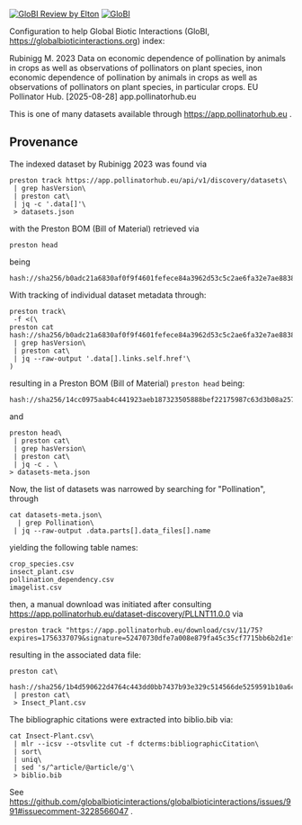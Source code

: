 [![GloBI Review by Elton](../../actions/workflows/review.yml/badge.svg)](../../actions/workflows/review.yml) [![GloBI](https://api.globalbioticinteractions.org/interaction.svg?accordingTo=globi:globalbioticinteractions/eupollinationhub&refutes=true&refutes=false)](https://globalbioticinteractions.org/?accordingTo=globi:globalbioticinteractions/eupollinationhub)

Configuration to help Global Biotic Interactions (GloBI, https://globalbioticinteractions.org) index: 

Rubinigg M. 2023 Data on economic dependence of pollination by animals in crops as well as observations of pollinators on plant species, inon economic dependence of pollination by animals in crops as well as observations of pollinators on plant species, in particular crops. EU Pollinator Hub. [2025-08-28] app.pollinatorhub.eu

This is one of many datasets available through https://app.pollinatorhub.eu .

## Provenance

The indexed dataset by Rubinigg 2023 was found via

```
preston track https://app.pollinatorhub.eu/api/v1/discovery/datasets\
 | grep hasVersion\
 | preston cat\
 | jq -c '.data[]'\
 > datasets.json
```

with the Preston BOM (Bill of Material) retrieved via 

```
preston head
```

being 

```
hash://sha256/b0adc21a6830af0f9f4601fefece84a3962d53c5c2ae6fa32e7ae88381dd6349
```

With tracking of individual dataset metadata through:

```
preston track\
 -f <(\
preston cat hash://sha256/b0adc21a6830af0f9f4601fefece84a3962d53c5c2ae6fa32e7ae88381dd6349\
 | grep hasVersion\
 | preston cat\
 | jq --raw-output '.data[].links.self.href'\
)
```

resulting in a Preston BOM (Bill of Material) ```preston head``` being:

```
hash://sha256/14cc0975aab4c441923aeb187323505888bef22175987c63d3b08a25762cd6ca
```

and

```
preston head\
 | preston cat\
 | grep hasVersion\
 | preston cat\
 | jq -c . \
> datasets-meta.json
```

Now, the list of datasets was narrowed by searching for "Pollination", through

```
cat datasets-meta.json\
  | grep Pollination\
 | jq --raw-output .data.parts[].data_files[].name
```

yielding the following table names:

```
crop_species.csv
insect_plant.csv
pollination_dependency.csv
imagelist.csv
```

then, a manual download was initiated after consulting https://app.pollinatorhub.eu/dataset-discovery/PLLNT11.0.0 via

```
preston track "https://app.pollinatorhub.eu/download/csv/11/75?expires=1756337079&signature=52470730dfe7a008e879fa45c35cf7715bb6b2d1efbff2b477b5f973001e52e4"
```

resulting in the associated data file:

```
preston cat\
 hash://sha256/1b4d590622d4764c443dd0bb7437b93e329c514566de5259591b10a6cc54f34e
 | preston cat\
 > Insect_Plant.csv
```

The bibliographic citations were extracted into biblio.bib via:

```
cat Insect-Plant.csv\
 | mlr --icsv --otsvlite cut -f dcterms:bibliographicCitation\
 | sort\
 | uniq\
 | sed 's/^article/@article/g'\
 > biblio.bib
```


See https://github.com/globalbioticinteractions/globalbioticinteractions/issues/991#issuecomment-3228566047 . 


